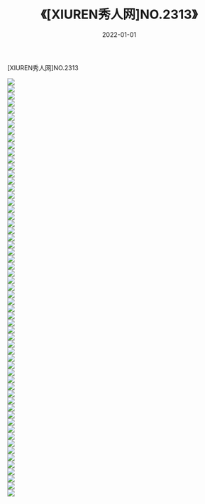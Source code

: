 ﻿---
layout: post
title:  《[XIUREN秀人网]NO.2313》
date:   2022-01-01
img: http://pic.660000.xyz/1:/秀人网/秀人网第03部分/[XIUREN秀人网]NO.2313/000.jpg
categories: [美女, 清纯, 唯美]
---

[XIUREN秀人网]NO.2313

 ![](http://pic.660000.xyz/1:/秀人网/秀人网第03部分/[XIUREN秀人网]NO.2313/001.jpg) <br>![](http://pic.660000.xyz/1:/秀人网/秀人网第03部分/[XIUREN秀人网]NO.2313/002.jpg) <br>![](http://pic.660000.xyz/1:/秀人网/秀人网第03部分/[XIUREN秀人网]NO.2313/003.jpg) <br>![](http://pic.660000.xyz/1:/秀人网/秀人网第03部分/[XIUREN秀人网]NO.2313/004.jpg) <br>![](http://pic.660000.xyz/1:/秀人网/秀人网第03部分/[XIUREN秀人网]NO.2313/005.jpg) <br>![](http://pic.660000.xyz/1:/秀人网/秀人网第03部分/[XIUREN秀人网]NO.2313/006.jpg) <br>![](http://pic.660000.xyz/1:/秀人网/秀人网第03部分/[XIUREN秀人网]NO.2313/007.jpg) <br>![](http://pic.660000.xyz/1:/秀人网/秀人网第03部分/[XIUREN秀人网]NO.2313/008.jpg) <br>![](http://pic.660000.xyz/1:/秀人网/秀人网第03部分/[XIUREN秀人网]NO.2313/009.jpg) <br>![](http://pic.660000.xyz/1:/秀人网/秀人网第03部分/[XIUREN秀人网]NO.2313/010.jpg) <br>![](http://pic.660000.xyz/1:/秀人网/秀人网第03部分/[XIUREN秀人网]NO.2313/011.jpg) <br>![](http://pic.660000.xyz/1:/秀人网/秀人网第03部分/[XIUREN秀人网]NO.2313/012.jpg) <br>![](http://pic.660000.xyz/1:/秀人网/秀人网第03部分/[XIUREN秀人网]NO.2313/013.jpg) <br>![](http://pic.660000.xyz/1:/秀人网/秀人网第03部分/[XIUREN秀人网]NO.2313/014.jpg) <br>![](http://pic.660000.xyz/1:/秀人网/秀人网第03部分/[XIUREN秀人网]NO.2313/015.jpg) <br>![](http://pic.660000.xyz/1:/秀人网/秀人网第03部分/[XIUREN秀人网]NO.2313/016.jpg) <br>![](http://pic.660000.xyz/1:/秀人网/秀人网第03部分/[XIUREN秀人网]NO.2313/017.jpg) <br>![](http://pic.660000.xyz/1:/秀人网/秀人网第03部分/[XIUREN秀人网]NO.2313/018.jpg) <br>![](http://pic.660000.xyz/1:/秀人网/秀人网第03部分/[XIUREN秀人网]NO.2313/019.jpg) <br>![](http://pic.660000.xyz/1:/秀人网/秀人网第03部分/[XIUREN秀人网]NO.2313/020.jpg) <br>![](http://pic.660000.xyz/1:/秀人网/秀人网第03部分/[XIUREN秀人网]NO.2313/021.jpg) <br>![](http://pic.660000.xyz/1:/秀人网/秀人网第03部分/[XIUREN秀人网]NO.2313/022.jpg) <br>![](http://pic.660000.xyz/1:/秀人网/秀人网第03部分/[XIUREN秀人网]NO.2313/023.jpg) <br>![](http://pic.660000.xyz/1:/秀人网/秀人网第03部分/[XIUREN秀人网]NO.2313/024.jpg) <br>![](http://pic.660000.xyz/1:/秀人网/秀人网第03部分/[XIUREN秀人网]NO.2313/025.jpg) <br>![](http://pic.660000.xyz/1:/秀人网/秀人网第03部分/[XIUREN秀人网]NO.2313/026.jpg) <br>![](http://pic.660000.xyz/1:/秀人网/秀人网第03部分/[XIUREN秀人网]NO.2313/027.jpg) <br>![](http://pic.660000.xyz/1:/秀人网/秀人网第03部分/[XIUREN秀人网]NO.2313/028.jpg) <br>![](http://pic.660000.xyz/1:/秀人网/秀人网第03部分/[XIUREN秀人网]NO.2313/029.jpg) <br>![](http://pic.660000.xyz/1:/秀人网/秀人网第03部分/[XIUREN秀人网]NO.2313/030.jpg) <br>![](http://pic.660000.xyz/1:/秀人网/秀人网第03部分/[XIUREN秀人网]NO.2313/031.jpg) <br>![](http://pic.660000.xyz/1:/秀人网/秀人网第03部分/[XIUREN秀人网]NO.2313/032.jpg) <br>![](http://pic.660000.xyz/1:/秀人网/秀人网第03部分/[XIUREN秀人网]NO.2313/033.jpg) <br>![](http://pic.660000.xyz/1:/秀人网/秀人网第03部分/[XIUREN秀人网]NO.2313/034.jpg) <br>![](http://pic.660000.xyz/1:/秀人网/秀人网第03部分/[XIUREN秀人网]NO.2313/035.jpg) <br>![](http://pic.660000.xyz/1:/秀人网/秀人网第03部分/[XIUREN秀人网]NO.2313/036.jpg) <br>![](http://pic.660000.xyz/1:/秀人网/秀人网第03部分/[XIUREN秀人网]NO.2313/037.jpg) <br>![](http://pic.660000.xyz/1:/秀人网/秀人网第03部分/[XIUREN秀人网]NO.2313/038.jpg) <br>![](http://pic.660000.xyz/1:/秀人网/秀人网第03部分/[XIUREN秀人网]NO.2313/039.jpg) <br>![](http://pic.660000.xyz/1:/秀人网/秀人网第03部分/[XIUREN秀人网]NO.2313/040.jpg) <br>![](http://pic.660000.xyz/1:/秀人网/秀人网第03部分/[XIUREN秀人网]NO.2313/041.jpg) <br>![](http://pic.660000.xyz/1:/秀人网/秀人网第03部分/[XIUREN秀人网]NO.2313/042.jpg) <br>![](http://pic.660000.xyz/1:/秀人网/秀人网第03部分/[XIUREN秀人网]NO.2313/043.jpg) <br>![](http://pic.660000.xyz/1:/秀人网/秀人网第03部分/[XIUREN秀人网]NO.2313/044.jpg) <br>![](http://pic.660000.xyz/1:/秀人网/秀人网第03部分/[XIUREN秀人网]NO.2313/045.jpg) <br>![](http://pic.660000.xyz/1:/秀人网/秀人网第03部分/[XIUREN秀人网]NO.2313/046.jpg) <br>![](http://pic.660000.xyz/1:/秀人网/秀人网第03部分/[XIUREN秀人网]NO.2313/047.jpg) <br>![](http://pic.660000.xyz/1:/秀人网/秀人网第03部分/[XIUREN秀人网]NO.2313/048.jpg) <br>![](http://pic.660000.xyz/1:/秀人网/秀人网第03部分/[XIUREN秀人网]NO.2313/049.jpg) <br>![](http://pic.660000.xyz/1:/秀人网/秀人网第03部分/[XIUREN秀人网]NO.2313/050.jpg) <br>![](http://pic.660000.xyz/1:/秀人网/秀人网第03部分/[XIUREN秀人网]NO.2313/051.jpg) <br>![](http://pic.660000.xyz/1:/秀人网/秀人网第03部分/[XIUREN秀人网]NO.2313/052.jpg) <br>![](http://pic.660000.xyz/1:/秀人网/秀人网第03部分/[XIUREN秀人网]NO.2313/053.jpg) <br>![](http://pic.660000.xyz/1:/秀人网/秀人网第03部分/[XIUREN秀人网]NO.2313/054.jpg) <br>![](http://pic.660000.xyz/1:/秀人网/秀人网第03部分/[XIUREN秀人网]NO.2313/055.jpg) <br>![](http://pic.660000.xyz/1:/秀人网/秀人网第03部分/[XIUREN秀人网]NO.2313/056.jpg) <br>![](http://pic.660000.xyz/1:/秀人网/秀人网第03部分/[XIUREN秀人网]NO.2313/057.jpg) <br>![](http://pic.660000.xyz/1:/秀人网/秀人网第03部分/[XIUREN秀人网]NO.2313/058.jpg) <br>![](http://pic.660000.xyz/1:/秀人网/秀人网第03部分/[XIUREN秀人网]NO.2313/059.jpg) <br>